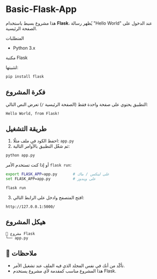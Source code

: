 # Basic-Flask-App



هذا مشروع بسيط باستخدام **Flask**، يُظهر رسالة "Hello World" عند الدخول على الصفحة الرئيسية.

المتطلبات

* Python 3.x
  
مكتبة Flask

لتثبيتها:


  ```bash
  pip install flask
  ```

## فكرة المشروع

التطبيق يحتوي على صفحة واحدة فقط (الصفحة الرئيسية `/`) تعرض النص التالي:

```
Hello World, from Flask!
```

## طريقة التشغيل

1. احفظ الكود في ملف مثلًا: `app.py`
2. ثم شغّل التطبيق بالأوامر التالية:

```bash
python app.py
```

أو إذا كنت تستخدم الأمر `flask run`:

```bash
export FLASK_APP=app.py       # على لينكس / ماك
set FLASK_APP=app.py          # على ويندوز

flask run
```

3. افتح المتصفح وادخل على الرابط التالي:

```
http://127.0.0.1:5000/
```

## هيكل المشروع

```
📂 مشروع Flask
└── app.py
```

## 📌 ملاحظات

* تأكّد من أنك في نفس المجلد الذي فيه الملف عند تشغيل الأمر.
* هذا المشروع مناسب كمقدمة لأي مشروع يستخدم Flask.
